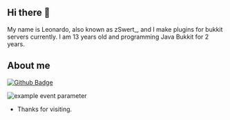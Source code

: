 ## Hi there 👋

My name is Leonardo, also known as zSwert_, and I make plugins for bukkit servers 
currently.
 I am 13 years old and programming Java Bukkit for 2 years.

## About me 
[![Github Badge](https://img.shields.io/badge/-Github-000?style=flat-square&logo=Github&logoColor=white&link=https://github.com/Leonardo-ol/)](https://github.com/Leonardo-ol/)

![example event parameter](https://github.com/actions/hello-world/workflows/Greet%20Everyone/badge.svg?event=pull_request)

- Thanks for visiting.  
